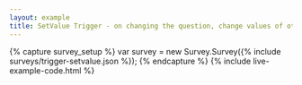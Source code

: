 ```yaml
---
layout: example
title: SetValue Trigger - on changing the question, change values of other questions.
---
```

{% capture survey_setup %}
var survey = new Survey.Survey({% include surveys/trigger-setvalue.json %});
{% endcapture %}
{% include live-example-code.html %}
